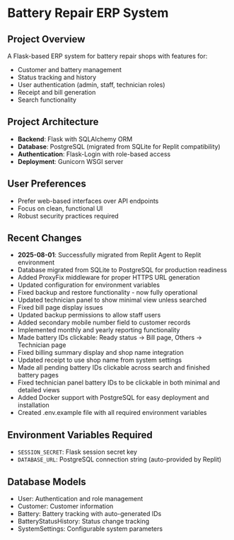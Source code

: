 # Battery Repair ERP System

## Project Overview
A Flask-based ERP system for battery repair shops with features for:
- Customer and battery management
- Status tracking and history
- User authentication (admin, staff, technician roles)
- Receipt and bill generation
- Search functionality

## Project Architecture
- **Backend**: Flask with SQLAlchemy ORM
- **Database**: PostgreSQL (migrated from SQLite for Replit compatibility)
- **Authentication**: Flask-Login with role-based access
- **Deployment**: Gunicorn WSGI server

## User Preferences
- Prefer web-based interfaces over API endpoints
- Focus on clean, functional UI
- Robust security practices required

## Recent Changes
- **2025-08-01**: Successfully migrated from Replit Agent to Replit environment
- Database migrated from SQLite to PostgreSQL for production readiness
- Added ProxyFix middleware for proper HTTPS URL generation
- Updated configuration for environment variables
- Fixed backup and restore functionality - now fully operational
- Updated technician panel to show minimal view unless searched
- Fixed bill page display issues
- Updated backup permissions to allow staff users
- Added secondary mobile number field to customer records
- Implemented monthly and yearly reporting functionality  
- Made battery IDs clickable: Ready status → Bill page, Others → Technician page
- Fixed billing summary display and shop name integration
- Updated receipt to use shop name from system settings
- Made all pending battery IDs clickable across search and finished battery pages
- Fixed technician panel battery IDs to be clickable in both minimal and detailed views
- Added Docker support with PostgreSQL for easy deployment and installation
- Created .env.example file with all required environment variables

## Environment Variables Required
- `SESSION_SECRET`: Flask session secret key
- `DATABASE_URL`: PostgreSQL connection string (auto-provided by Replit)

## Database Models
- User: Authentication and role management
- Customer: Customer information
- Battery: Battery tracking with auto-generated IDs
- BatteryStatusHistory: Status change tracking
- SystemSettings: Configurable system parameters